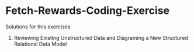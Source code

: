 # Fetch-Rewards-Coding-Exercise

Solutions for this exercises
1. Reviewing Existing Unstructured Data and Diagraming a New Structured Relational Data Model 
